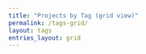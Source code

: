```yaml
---
title: "Projects by Tag (grid view)"
permalink: /tags-grid/
layout: tags
entries_layout: grid
---
```

